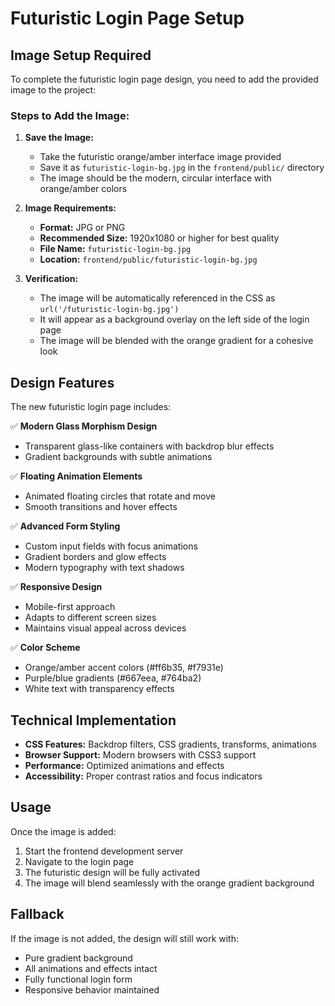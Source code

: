 # Futuristic Login Page Setup

## Image Setup Required

To complete the futuristic login page design, you need to add the provided image to the project:

### Steps to Add the Image:

1. **Save the Image:**
   - Take the futuristic orange/amber interface image provided
   - Save it as `futuristic-login-bg.jpg` in the `frontend/public/` directory
   - The image should be the modern, circular interface with orange/amber colors

2. **Image Requirements:**
   - **Format:** JPG or PNG
   - **Recommended Size:** 1920x1080 or higher for best quality
   - **File Name:** `futuristic-login-bg.jpg`
   - **Location:** `frontend/public/futuristic-login-bg.jpg`

3. **Verification:**
   - The image will be automatically referenced in the CSS as `url('/futuristic-login-bg.jpg')`
   - It will appear as a background overlay on the left side of the login page
   - The image will be blended with the orange gradient for a cohesive look

## Design Features

The new futuristic login page includes:

✅ **Modern Glass Morphism Design**
- Transparent glass-like containers with backdrop blur effects
- Gradient backgrounds with subtle animations

✅ **Floating Animation Elements**
- Animated floating circles that rotate and move
- Smooth transitions and hover effects

✅ **Advanced Form Styling**
- Custom input fields with focus animations
- Gradient borders and glow effects
- Modern typography with text shadows

✅ **Responsive Design**
- Mobile-first approach
- Adapts to different screen sizes
- Maintains visual appeal across devices

✅ **Color Scheme**
- Orange/amber accent colors (#ff6b35, #f7931e)
- Purple/blue gradients (#667eea, #764ba2)
- White text with transparency effects

## Technical Implementation

- **CSS Features:** Backdrop filters, CSS gradients, transforms, animations
- **Browser Support:** Modern browsers with CSS3 support
- **Performance:** Optimized animations and effects
- **Accessibility:** Proper contrast ratios and focus indicators

## Usage

Once the image is added:
1. Start the frontend development server
2. Navigate to the login page
3. The futuristic design will be fully activated
4. The image will blend seamlessly with the orange gradient background

## Fallback

If the image is not added, the design will still work with:
- Pure gradient background
- All animations and effects intact
- Fully functional login form
- Responsive behavior maintained 